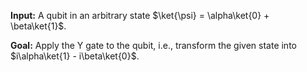 **Input:** A qubit in an arbitrary state $\ket{\psi} = \alpha\ket{0} + \beta\ket{1}$.

**Goal:** Apply the Y gate to the qubit, i.e., transform the given state into $i\alpha\ket{1} - i\beta\ket{0}$.
